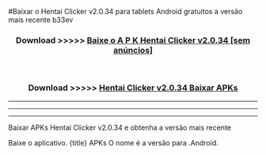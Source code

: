 #Baixar o Hentai Clicker v2.0.34  para tablets Android gratuitos a versão mais recente b33ev


<div align="center">
<h3>Download >>>>> <a href="https://pt-web.web.app/?pt= Hentai Clicker v2.0.34">Baixe o A P K Hentai Clicker v2.0.34 [sem anúncios]</a></h3><br>

<h3>Download >>>>> <a href="https://pt-web.web.app/?pt= Hentai Clicker v2.0.34">Hentai Clicker v2.0.34 Baixar APKs</a></h3>
</div>

----------------------------------------------------------

----------------------------------------------------------

----------------------------------------------------------

Baixar APKs Hentai Clicker v2.0.34 e obtenha a versão mais recente

Baixe o aplicativo. {title} APKs O nome é a versão para .Android.


